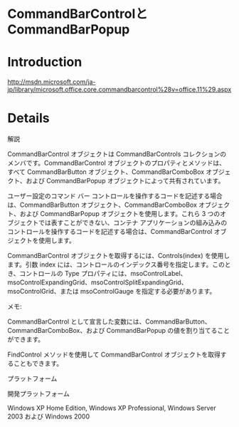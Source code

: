 # CommandBarControlとCommandBarPopup

# Introduction #

http://msdn.microsoft.com/ja-jp/library/microsoft.office.core.commandbarcontrol%28v=office.11%29.aspx

# Details #

解説

CommandBarControl オブジェクトは CommandBarControls コレクションのメンバです。CommandBarControl オブジェクトのプロパティとメソッドは、すべて CommandBarButton オブジェクト、CommandBarComboBox オブジェクト、および CommandBarPopup オブジェクトによって共有されています。

ユーザー設定のコマンド バー コントロールを操作するコードを記述する場合は、CommandBarButton オブジェクト、CommandBarComboBox オブジェクト、および CommandBarPopup オブジェクトを使用します。これら 3 つのオブジェクトでは表すことができない、コンテナ アプリケーションの組み込みのコントロールを操作するコードを記述する場合は、CommandBarControl オブジェクトを使用します。

CommandBarControl オブジェクトを取得するには、Controls(index) を使用します。引数 index には、コントロールのインデックス番号を指定します。このとき、コントロールの Type プロパティには、msoControlLabel、msoControlExpandingGrid、msoControlSplitExpandingGrid、msoControlGrid、または msoControlGauge を指定する必要があります。

メモ:

CommandBarControl として宣言した変数には、CommandBarButton、CommandBarComboBox、および CommandBarPopup の値を割り当てることができます。

FindControl メソッドを使用して CommandBarControl オブジェクトを取得することもできます。

プラットフォーム

開発プラットフォーム

Windows XP Home Edition, Windows XP Professional, Windows Server 2003 および Windows 2000